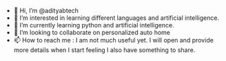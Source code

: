 - 👋 Hi, I’m @adityabtech
- 👀 I’m interested in learning different languages and artificial intelligence.
- 🌱 I’m currently learning python and artificial intelligence.
- 💞️ I’m looking to collaborate on personalized auto home
- 📫 How to reach me : I am not much useful yet. I will open and provide more details when I start feeling I also have something to share.

<!---
adityabtech/adityabtech is a ✨ special ✨ repository because its `README.md` (this file) appears on your GitHub profile.
You can click the Preview link to take a look at your changes.
--->
